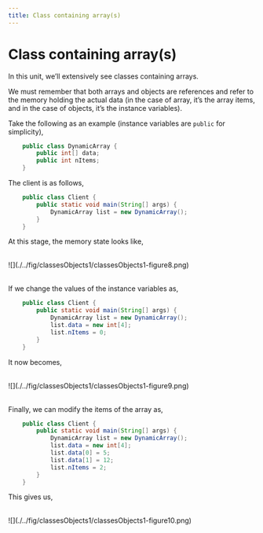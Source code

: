 ```yaml
---
title: Class containing array(s) 
---
```

# Class containing array(s)

In this unit, we’ll extensively see classes containing arrays.

We must remember that both arrays and objects are references and refer
to the memory holding the actual data (in the case of array, it’s the
array items, and in the case of objects, it’s the instance variables).

Take the following as an example (instance variables are `public` for
simplicity),
```java
    public class DynamicArray {
        public int[] data;
        public int nItems;
    }
```

The client is as follows,

```java
    public class Client {
        public static void main(String[] args) {
            DynamicArray list = new DynamicArray();
        }
    }
```

At this stage, the memory state looks like,
 
<div>&nbsp;</div> 
![](./../fig/classesObjects1/classesObjects1-figure8.png)  
<div>&nbsp;</div>

If we change the values of the instance variables as,

```java
    public class Client {
        public static void main(String[] args) {
            DynamicArray list = new DynamicArray();
            list.data = new int[4];
            list.nItems = 0;
        }
    }
```

It now becomes,	

<div>&nbsp;</div> 
![](./../fig/classesObjects1/classesObjects1-figure9.png) 
<div>&nbsp;</div>

Finally, we can modify the items of the array as,

```java
    public class Client {
        public static void main(String[] args) {
            DynamicArray list = new DynamicArray();
            list.data = new int[4];
            list.data[0] = 5;
            list.data[1] = 12;
            list.nItems = 2;
        }
    }
```

This gives us,  
<div>&nbsp;</div> 
![](./../fig/classesObjects1/classesObjects1-figure10.png) 
<div>&nbsp;</div>